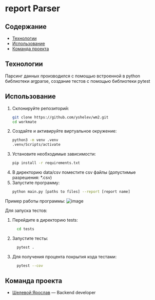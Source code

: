 # report Parser
## Содержание
- [Технологии](#технологии)
- [Использование](#использование)
- [Команда проекта](#команда-проекта)

## Технологии
Парсинг данных производился с помощью встроенной в python библиотеки argparse, создание тестов с помощью библиотеки pytest

## Использование
1. Склонируйте репозиторий:
   ```sh
   git clone https://github.com/yshelev/wm2.git
   cd workmate
   ```
2. Создайте и активируйте виртуальное окружение: 
   ```sh
   python3 -m venv .venv
   .venv/Scripts/activate
   ```
3. Установите необходимые зависимости:  	
   ```sh
   pip install -r requirements.txt
   ```
4. В директорию data/csv поместите csv файлы (допустимые разрешения: *.csv)
5. Запустите программу:
   ```sh
   python main.py [paths to files] --report [report name] 
   ```
Пример работы программы:
![image](https://github.com/user-attachments/assets/83f66088-981f-44c1-9a27-4d17f4949fbb)

Для запуска тестов: 
1. Перейдите в директорию tests:
   ```sh
     cd tests
   ```
2. Запустите тесты:
   ```sh
     pytest .
   ```
3. Для получения процента покрытия кода тестами:
   ```sh
     pytest --cov
   ```

## Команда проекта

- [Шелевой Ярослав](https://github.com/yshelev) — Backend developer
